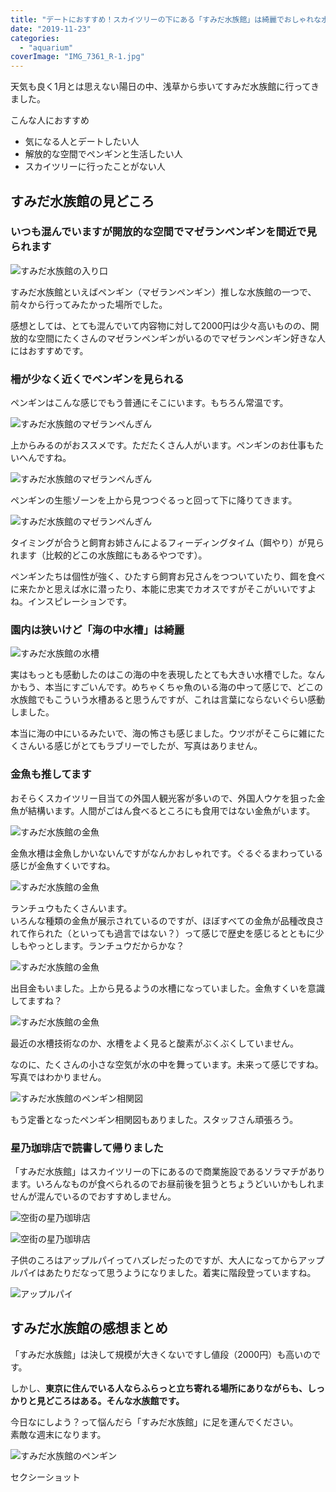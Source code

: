 ```yaml
---
title: "デートにおすすめ！スカイツリーの下にある「すみだ水族館」は綺麗でおしゃれな水族館でした"
date: "2019-11-23"
categories: 
  - "aquarium"
coverImage: "IMG_7361_R-1.jpg"
---
```


天気も良く1月とは思えない陽日の中、浅草から歩いてすみだ水族館に行ってきました。

こんな人におすすめ

- 気になる人とデートしたい人
- 解放的な空間でペンギンと生活したい人
- スカイツリーに行ったことがない人

## すみだ水族館の見どころ

### いつも混んでいますが開放的な空間でマゼランペンギンを間近で見られます

![すみだ水族館の入り口](images/picture_pc_01d9a45f9549ab2252f8daf246c25f42.jpeg)

すみだ水族館といえばペンギン（マゼランペンギン）推しな水族館の一つで、前々から行ってみたかった場所でした。

感想としては、とても混んでいて内容物に対して2000円は少々高いものの、開放的な空間にたくさんのマゼランペンギンがいるのでマゼランペンギン好きな人にはおすすめです。

### 柵が少なく近くでペンギンを見られる

ペンギンはこんな感じでもう普通にそこにいます。もちろん常温です。

![すみだ水族館のマゼランペんぎん](images/picture_pc_a9dfe2919061df2a49cb8f1884172ef9.jpeg)

上からみるのがおススメです。ただたくさん人がいます。ペンギンのお仕事もたいへんですね。

![すみだ水族館のマゼランペんぎん](images/IMG_7353_R.jpg)

ペンギンの生態ゾーンを上から見つつぐるっと回って下に降りてきます。

![すみだ水族館のマゼランペんぎん](images/picture_pc_b54b8766be201d1c30bf5e17d605901b.jpeg)

タイミングが合うと飼育お姉さんによるフィーディングタイム（餌やり）が見られます（比較的どこの水族館にもあるやつです）。

ペンギンたちは個性が強く、ひたすら飼育お兄さんをつついていたり、餌を食べに来たかと思えば水に潜ったり、本能に忠実でカオスですがそこがいいですよね。インスピレーションです。

### 園内は狭いけど「海の中水槽」は綺麗

![すみだ水族館の水槽](images/picture_pc_760c4a323c9e68ec5dc737116e18b4d4.jpeg)

実はもっとも感動したのはこの海の中を表現したとても大きい水槽でした。なんかもう、本当にすごいんです。めちゃくちゃ魚のいる海の中って感じで、どこの水族館でもこういう水槽あると思うんですが、これは言葉にならないぐらい感動しました。

本当に海の中にいるみたいで、海の怖さも感じました。ウツボがそこらに雑にたくさんいる感じがとてもラブリーでしたが、写真はありません。

### 金魚も推してます

おそらくスカイツリー目当ての外国人観光客が多いので、外国人ウケを狙った金魚が結構います。人間がごはん食べるところにも食用ではない金魚がいます。

![すみだ水族館の金魚](images/picture_pc_568ac815fbfbe4e37b1a3552a7e90ce0.jpeg)

金魚水槽は金魚しかいないんですがなんかおしゃれです。ぐるぐるまわっている感じが金魚すくいですね。

![すみだ水族館の金魚](images/IMG_7381_R.jpg)

ランチュウもたくさんいます。  
いろんな種類の金魚が展示されているのですが、ほぼすべての金魚が品種改良されて作られた（といっても過言ではない？）って感じで歴史を感じるとともに少しもやっとします。ランチュウだからかな？

![すみだ水族館の金魚](images/picture_pc_4796d3b4398e7f3e4b28fb62462f35c6.jpeg)

出目金もいました。上から見るようの水槽になっていました。金魚すくいを意識してますね？

![すみだ水族館の金魚](images/picture_pc_6c17abf864fb200f5cefa4499c437c25.jpeg)

最近の水槽技術なのか、水槽をよく見ると酸素がぶくぶくしていません。

なのに、たくさんの小さな空気が水の中を舞っています。未来って感じですね。写真ではわかりません。

![すみだ水族館のペンギン相関図](images/picture_pc_30ba2571eae73ac4deeb2f5f5f8f252b.jpeg)

もう定番となったペンギン相関図もありました。スタッフさん頑張ろう。

### 星乃珈琲店で読書して帰りました

「すみだ水族館」はスカイツリーの下にあるので商業施設であるソラマチがあります。いろんなものが食べられるのでお昼前後を狙うとちょうどいいかもしれませんが混んでいるのでおすすめしません。

![空街の星乃珈琲店](images/IMG_7343_R.jpg)

![空街の星乃珈琲店](images/IMG_7342_R-rotated.jpg)

子供のころはアップルパイってハズレだったのですが、大人になってからアップルパイはあたりだなって思うようになりました。着実に階段登っていますね。

![アップルパイ](images/IMG_7341_R.jpg)

## すみだ水族館の感想まとめ

「すみだ水族館」は決して規模が大きくないですし値段（2000円）も高いのです。

しかし、**東京に住んでいる人ならふらっと立ち寄れる場所にありながらも、しっかりと見どころはある。そんな水族館です。**

今日なにしよう？って悩んだら「すみだ水族館」に足を運んでください。  
素敵な週末になります。

![すみだ水族館のペンギン](images/picture_pc_77f5488a5d0b8f11237a308ba4e87077.jpeg)

セクシーショット
